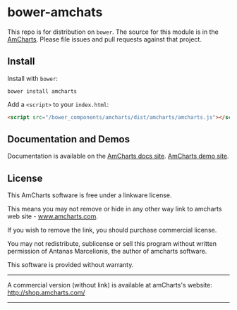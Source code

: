 # bower-amchats

This repo is for distribution on `bower`. The source for this module is in the
[AmCharts](www.amcharts.com).
Please file issues and pull requests against that project.

## Install

Install with `bower`:

```shell
bower install amcharts
```

Add a `<script>` to your `index.html`:

```html
<script src="/bower_components/amcharts/dist/amcharts/amcharts.js"></script>
```

## Documentation and Demos

Documentation is available on the
[AmCharts docs site](http://docs.amcharts.com/3/).
[AmCharts demo site](http://www.amcharts.com/demos/).

## License

This AmCharts software is free under a linkware license.

This means you may not remove or hide in any other way link to amcharts
web site - www.amcharts.com.

If you wish to remove the link, you should purchase commercial license.

You may not redistribute, sublicense or sell this program without written
permission of Antanas Marcelionis, the author of amcharts software.

This software is provided without warranty.
*********************************************************************************
A commercial version (without link) is available at amCharts's website:
http://shop.amcharts.com/
*********************************************************************************